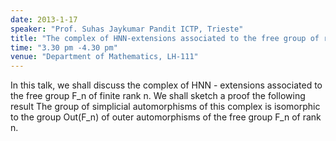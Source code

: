 ```yaml
---
date: 2013-1-17
speaker: "Prof. Suhas Jaykumar Pandit ICTP, Trieste"
title: "The complex of HNN-extensions associated to the free group of rank n"
time: "3.30 pm -4.30 pm" 
venue: "Department of Mathematics, LH-111"
---
```

In this talk, we shall discuss the complex of HNN - extensions associated to the free group F_n of finite rank n. We shall sketch a proof the following result The group of simplicial automorphisms of this complex is isomorphic to the group Out(F_n) of outer automorphisms of the free group F_n of rank n.
